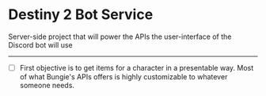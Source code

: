 # Destiny 2 Bot Service
Server-side project that will power the APIs the user-interface of the Discord bot will use
___
- [ ] First objective is to get items for a character in a presentable way. Most of what Bungie's APIs offers is highly customizable to whatever someone needs. 